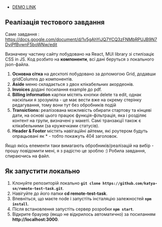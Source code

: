 - [DEMO LINK](https://katya-sn.github.io/remote-test-task/)

## Реалізація тестового завдання 
Саме завдання : https://docs.google.com/document/d/1v5gAhYiJQ7YCQ3zFNMbRPUJB9N7DviPfBvwnF5boWNw/edit

Визначену частину сайту побудовано на React, MUI library зі стилізаціє CSS in JS.
Код розбито на **компоненти**, всі дані беруться з локального json-файла.
1. **Основна сітка** на десктопі побудовано за допомогою Grid, додавши gridColumns до компонентів. 
2. **Aside** меню складається з двох клікабельних акордеонів.
3. **Invoices** додані посилання example до pdf.
4. **Billing information** картки містять кнопки delete та edit, однак наскільки я зрозуміла - це має вести вже на окрему стерінку редагування, тому вони тут без обробників подій
5. **Transictions:** реалізована можливість обирати стартову та кінцеві дати, на основі цього працює функція-фільтрація, яка і розділяє контент на групи, визначені у макеті. Самі транзакції також є клікабельними (за кружечками статусів).
6. **Header & Footer** містять навігаційні айтеми, які роутером будуть опрацьовані як * - тобто покажуть 404 заголовок.

Якщо якісь елементи таки вимагають обробників/реалізацій на вибір - прошу повідомити мені, я з радістю це зроблю :)
Робила завдання, спираючись на файл.

## Як запустити локально
1. Клонуйте репозиторій локально **`git clone https://github.com/katya-sn/remote-test-task.git`**.
2. Навігуйте до його папки **cd remote-test-task**.
3. Впевніться, що маєте node і запустіть інсталяцію залежностей **`npm install`**.
4. Після встановлення запустіть сервер розробки **`npm start`**.
5. Відкрите браузер (якщо не відкрилось автоматично) за посиланням **http://localhost:3000**.

